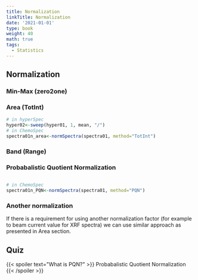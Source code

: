 ```yaml
---
title: Normalization
linkTitle: Normalization
date: '2021-01-01'
type: book
weight: 40
math: true
tags:
  - Statistics
---
```


## Normalization
 
 ### Min-Max (zero2one)
 
 ### Area (TotInt)
 
 ```r
 # in hyperSpec
 hyper02<-sweep(hyper01, 1, mean, "/")
 # in ChemoSpec
 spectra01n_area<-normSpectra(spectra01, method="TotInt")
 ```
 
 ### Band (Range)
 
 ### Probabalistic Quotient Normalization
 
  ```r

 # in ChemoSpec
 spectra01n_PQN<-normSpectra(spectra01, method="PQN")
 ```

### Another normalization
If there is a requirement for using another normalization factor (for example to beam current value for XRF spectra) we can use similar approach as presented in Area section.

## Quiz

{{< spoiler text="What is PQN?" >}}
Probabalistic Quotient Normalization
{{< /spoiler >}}


